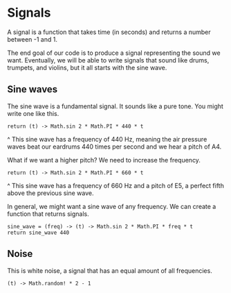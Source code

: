 # Signals

A signal is a function that takes time (in seconds) and returns a number between -1 and 1.

The end goal of our code is to produce a signal representing the sound we want. Eventually, we will be able to write signals that sound like drums, trumpets, and violins, but it all starts with the sine wave.

## Sine waves

The sine wave is a fundamental signal. It sounds like a pure tone. You might write one like this.

```ls
return (t) -> Math.sin 2 * Math.PI * 440 * t
```

^ This sine wave has a frequency of 440 Hz, meaning the air pressure waves beat our eardrums 440 times per second and we hear a pitch of A4.

What if we want a higher pitch? We need to increase the frequency.

```ls
return (t) -> Math.sin 2 * Math.PI * 660 * t
```

^ This sine wave has a frequency of 660 Hz and a pitch of E5, a perfect fifth above the previous sine wave.

In general, we might want a sine wave of any frequency. We can create a function that returns signals.

```ls
sine_wave = (freq) -> (t) -> Math.sin 2 * Math.PI * freq * t
return sine_wave 440
```

## Noise

This is white noise, a signal that has an equal amount of all frequencies.

```ls
(t) -> Math.random! * 2 - 1
```
